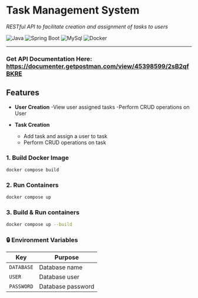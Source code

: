 # **Task Management System**
*RESTful API to facilitate creation and assignment of tasks to users*

![Java](https://img.shields.io/badge/Java-24-blue)
![Spring Boot](https://img.shields.io/badge/Spring%20Boot-3.4.5-green)
![MySql](https://img.shields.io/badge/MySQL-15-green)
![Docker](https://img.shields.io/badge/Docker-✓-lightblue)


---
### **Get API Documentation Here: https://documenter.getpostman.com/view/45398599/2sB2qfBKRE**

## **Features**
- **User Creation**
  -View user assigned tasks
  -Perform CRUD operations on User


- **Task Creation**
  - Add task and assign a user to task
  - Perform CRUD operations on task


### **1. Build Docker Image**
```bash
docker compose build
```

### **2. Run Containers**
```bash
docker compose up
```

### **3. Build & Run containers**
```bash
docker compose up --build
```

### **🔒 Environment Variables**
| Key        | Purpose           |  
|------------|-------------------|  
| `DATABASE` | Database name     |  
| `USER`     | Database user     |  
| `PASSWORD` | Database password |  
